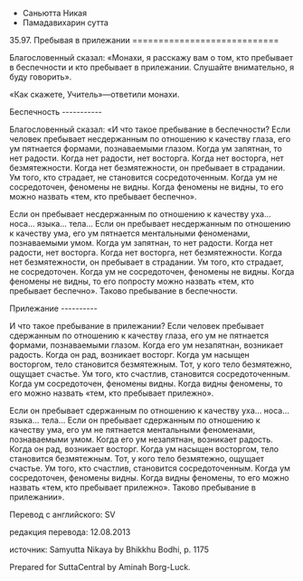 









* Саньютта Никая
* Памадавихарин сутта


35\.97\. Пребывая в прилежании
\=\=\=\=\=\=\=\=\=\=\=\=\=\=\=\=\=\=\=\=\=\=\=\=\=\=\=\=



Благословенный сказал: «Монахи, я расскажу вам о том, кто пребывает в беспечности и кто пребывает в прилежании\. Слушайте внимательно, я буду говорить»\.


«Как скажете, Учитель»—ответили монахи\.


Беспечность
\-\-\-\-\-\-\-\-\-\-\-


Благословенный сказал: «И что такое пребывание в беспечности? Если человек пребывает несдержанным по отношению к качеству глаза, его ум пятнается формами, познаваемыми глазом\. Когда ум запятнан, то нет радости\. Когда нет радости, нет восторга\. Когда нет восторга, нет безмятежности\. Когда нет безмятежности, он пребывает в страдании\. Ум того, кто страдает, не становится сосредоточенным\. Когда ум не сосредоточен, феномены не видны\. Когда феномены не видны, то его можно назвать «тем, кто пребывает беспечно»\.


Если он пребывает несдержанным по отношению к качеству уха… носа… языка… тела… Если он пребывает несдержанным по отношению к качеству ума, его ум пятнается ментальными феноменами, познаваемыми умом\. Когда ум запятнан, то нет радости\. Когда нет радости, нет восторга\. Когда нет восторга, нет безмятежности\. Когда нет безмятежности, он пребывает в страдании\. Ум того, кто страдает, не сосредоточен\. Когда ум не сосредоточен, феномены не видны\. Когда феномены не видны, то его попросту можно назвать «тем, кто пребывает беспечно»\. Таково пребывание в беспечности\.


Прилежание
\-\-\-\-\-\-\-\-\-\-


И что такое пребывание в прилежании? Если человек пребывает сдержанным по отношению к качеству глаза, его ум не пятнается формами, познаваемыми глазом\. Когда его ум незапятнан, возникает радость\. Когда он рад, возникает восторг\. Когда ум насыщен восторгом, тело становится безмятежным\. Тот, у кого тело безмятежно, ощущает счастье\. Ум того, кто счастлив, становится сосредоточенным\. Когда ум сосредоточен, феномены видны\. Когда видны феномены, то его можно назвать «тем, кто пребывает прилежно»\.


Если он пребывает сдержанным по отношению к качеству уха… носа… языка… тела… Если он пребывает сдержанным по отношению к качеству ума, его ум не пятнается ментальными феноменами, познаваемыми умом\. Когда его ум незапятнан, возникает радость\. Когда он рад, возникает восторг\. Когда ум насыщен восторгом, тело становится безмятежным\. Тот, у кого тело безмятежно, ощущает счастье\. Ум того, кто счастлив, становится сосредоточенным\. Когда ум сосредоточен, феномены видны\. Когда видны феномены, то его можно назвать «тем, кто пребывает прилежно»\. Таково пребывание в прилежании»\.



Перевод с английского: SV


редакция перевода: 12\.08\.2013


источник: Samyutta Nikaya by Bhikkhu Bodhi, p\. 1175


Prepared for SuttaCentral by Aminah Borg\-Luck\.






